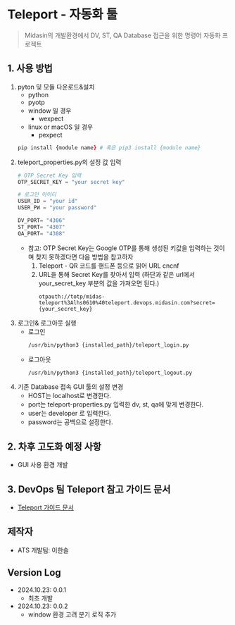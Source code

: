 # Teleport - 자동화 툴 
> Midasin의 개발환경에서 DV, ST, QA Database 접근을 위한 명령어 자동화 프로젝트

## 1. 사용 방법
1. pyton 및 모듈 다운로드&설치
    - python
    - pyotp
    - window 일 경우
        - wexpect
    - linux or macOS 일 경우
        - pexpect
    ```zsh
    pip install {module name} # 혹은 pip3 install {module name}
    ```
2. teleport_properties.py의 설정 값 입력
    ```python
    # OTP Secret Key 입력
    OTP_SECRET_KEY = "your secret key"

    # 로그인 아이디
    USER_ID = "your id"
    USER_PW = "your password"

    DV_PORT= "4306" 
    ST_PORT= "4307"
    QA_PORT= "4308" 
    ```
   - 참고: OTP Secret Key는 Google OTP를 통해 생성된 키값을 입력하는 것이며 찾지 못하겠다면 다음 방법을 참고하자
     1. Teleport - QR 코드를 핸드폰 등으로 읽어 URL cncnf
     2. URL을 통해 Secret Key를 찾아서 입력 (하단과 같은 url에서 your_secret_key 부분의 값을 가져오면 된다.)
        ```text
        otpauth://totp/midas-teleport%3Alhs0610%40teleport.devops.midasin.com?secret= {your_secret_key}
        ```
3. 로그인& 로그아웃 실행   
    - 로그인
        ```zsh
        /usr/bin/python3 {installed_path}/teleport_login.py
        ```
    - 로그아웃
        ```zsh
        /usr/bin/python3 {installed_path}/teleport_logout.py
        ```
4. 기존 Database 접속 GUI 툴의 설정 변경
   - HOST는 localhost로 변경한다. 
   - port는 teleport-properties.py 입력한 dv, st, qa에 맞게 변경한다.
   - user는 developer 로 입력한다.
   - password는 공백으로 설정한다.

## 2. 차후 고도화 예정 사항
- GUI 사용 환경 개발 

## 3. DevOps 팀 Teleport 참고 가이드 문서
- [Teleport 가이드 문서](https://midastech.atlassian.net/wiki/spaces/platform/pages/111869954/Teleport)

## 제작자
- ATS 개발팀: 이한솔


## Version Log
- 2024.10.23: 0.0.1
    - 최초 개발
- 2024.10.23: 0.0.2 
    - window 환경 고려 분기 로직 추가

